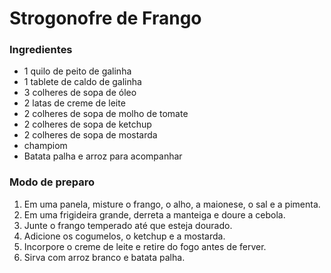# Strogonofre de Frango

### Ingredientes

- 1 quilo de peito de galinha
- 1 tablete de caldo de galinha
- 3 colheres de sopa de óleo
- 2 latas de creme de leite
- 2 colheres de sopa de molho de tomate
- 2 colheres de sopa de ketchup
- 2 colheres de sopa de mostarda
- champiom
- Batata palha e arroz para acompanhar

### Modo de preparo

1. Em uma panela, misture o frango, o alho, a maionese, o sal e a pimenta.
2. Em uma frigideira grande, derreta a manteiga e doure a cebola.
3. Junte o frango temperado até que esteja dourado.
4. Adicione os cogumelos, o ketchup e a mostarda.
5. Incorpore o creme de leite e retire do fogo antes de ferver.
6. Sirva com arroz branco e batata palha.







